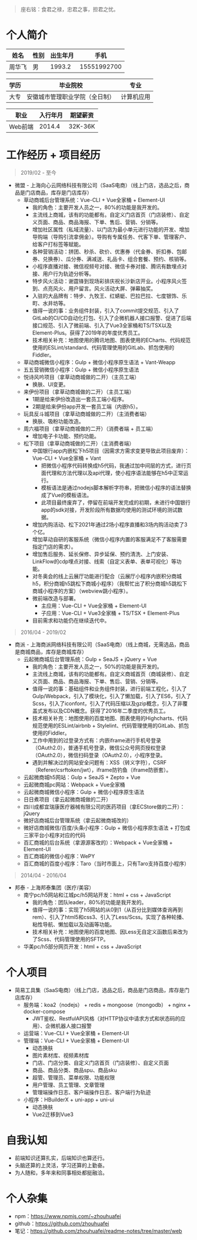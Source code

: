 > 座右铭：食君之禄，忠君之事，担君之忧。

# 个人简介
| 姓名 | 性别 | 出生年月 | 手机 |
| --- | --- | --- | --- |
| 周华飞 | 男 | 1993.2 | 15551992700 |

| 学历 | 毕业院校 | 专业 |
|--- | --- | --- |
| 大专 | 安徽城市管理职业学院（全日制） | 计算机应用 |

| 职业 | 入行年月 | 期望薪资 |
| --- | --- | --- |
| Web前端 | 2014.4 | 32K-36K |

# 工作经历 + 项目经历
> 2019/02 - 至今
* 微盟 - 上海向心云网络科技有限公司（SaaS电商）（线上门店，选品之后，商品是门店商品，库存是门店库存）
  - 草动商城后台管理系统：Vue-CLI + Vue全家桶 + Element-UI
    - 我的角色：主要开发人员之一，80%的功能是我开发的。
    - 主流线上商城，该有的功能都有。自定义门店首页（门店装修）、自定义页面、商品、商品海报、下单、售后、营销、分销等。
    - 增加社区属性（私域流量）、以门店为最小单元进行功能的开发、增加导购端（导购引流拿佣金）。导购有专属任务、代客下单、管理客户、给客户打标签等赋能。
    - 各种营销活动：拼团、秒杀、砍价、优惠券（代金券、折扣券、包邮券、兑换券）、瓜分券、满减送、礼品卡、组合套餐、预约、核销等。
    - 小程序直播对接、微信视频号对接、微信卡券对接、腾讯有数埋点对接、用户行为轨迹分析等。
    - 特步风火活动：谢霆锋到现场彩排庆祝长沙新店开业。小程序风火签到、点亮风火、用户留言。风火活动大屏、弹幕抽奖。
    - 入驻的大品牌有：特步、九牧王、红蜻蜓、巴拉巴拉、七度银饰、乐町、水井坊等。
    - 值得一说的事：业务组件封装，引入了commit提交规范、引入了GitLab的CI/CD自动化打包、引入了企微机器人接口报警、促进了后端接口规范、引入了微前端、引入了Vue3全家桶和TS/TSX以及Element-Plus。获得了2019年的年度优秀员工。
    - 技术相关补充：地图使用的腾讯地图、图表使用的ECharts、代码规范使用的ESLint/standard、代码管理使用的GitLab、抓包使用的Fiddler。
  - 草动商城微信小程序：Gulp + 微信小程序原生语法 + Vant-Weapp
  - 五五营销微信小程序：Gulp + 微信小程序原生语法
  - 悦诗风吟项目（拿草动商城做的二开）（主员工端）
    - 换肤、UI变更。
  - 来伊份项目（拿草动商城做的二开）（主员工端）
    - 1期是给来伊份改造出一套员工端小程序。
    - 2期是给来伊份app开发一套员工端（内嵌h5）。
  - 玩具反斗城项目（拿草动商城做的二开）（主消费者端）
    - 换肤、吸粉功能改造。
  - 周六福项目（拿草动商城做的二开）（消费者端 + 员工端）
    - 增加电子卡功能、预约功能。
  - 松下项目（拿草动商城做的二开）（主消费者端）
    - 中国银行app内嵌松下h5项目（因需求方需求变更导致此项目废弃）：Vue-CLI + Vue全家桶 + Vant
      - 把微信小程序代码转换成h5代码，我通过加中间层的方式，进行页面代理和方法代理以及api代理，使小程序语法能够在h5中正常运行。
      - 模板语法是通过nodejs脚本解析字符串，把微信小程序的语法替换成了Vue的模板语法。
      - 此项目最终废弃了，停留在前端开发完成的初期，未进行中国银行app的sdk对接，开发阶段所有数据均使用的测试环境的测试数据。
    - 增加内购活动、松下2021年通过2场小程序直播和3场内购活动卖了3个亿。
    - 增加草动自研的客服系统（微信小程序内置的客服满足不了客服需要指定门店的需求）。
    - 增加售后服务、延长保修、异步延保、预约清洗、上门安装、LinkFlow的cdp埋点对接、线索（自定义表单、表单可视化）等功能。
    - 对冬奥会的线上云展厅功能进行配合（云展厅小程序内嵌积分商城h5，积分商城h5跳松下商城小程序）（我帮忙出了积分商城h5跳松下商城小程序的方案）（webview跳小程序）。
    - 微前端改造与部署。
      - 主应用：Vue-CLI + Vue全家桶 + Element-UI
      - 子应用：Vue-CLI + Vue3全家桶 + TS/TSX + Element-Plus
    - 目前需求和功能仍在继续迭代中。
> 2016/04 - 2019/02
* 商派 - 上海商派网络科技有限公司（SaaS电商）（线上商城，无需选品，商品是商城商品，库存是商城库存）
  - 云起微商城后台管理系统：Gulp + SeaJS + jQuery + Vue
    - 我的角色：主要开发人员之一，50%的功能是我开发的。
    - 主流线上商城，该有的功能都有。自定义商城首页（商城装修）、自定义页面、商品、商品海报、下单、售后、营销、分销等。
    - 值得一说的事：基础组件和业务组件封装，进行前端工程化，引入了Gulp/Webpack，引入了模块化，引入了懒加载，引入了ES6，引入了Scss，引入了iconfont，引入了代码压缩以及gzip概念，引入了非覆盖式发布以及CDN概念。获得了2016年二季度的优秀员工。
    - 技术相关补充：地图使用的百度地图、图表使用的Highcharts、代码规范使用的ESLint/airbnb + Stylelint、代码管理使用的GitLab、抓包使用的Fiddler。
    - 工作中用到的过登录方式有：内嵌iframe进行手机号登录（OAuth2.0），普通手机号登录，微信公众号网页授权登录（OAuth2.0），微信扫码登录（OAuth2.0），小程序登录。
    - 遇到并解决过的网站安全问题有：XSS（转义字符），CSRF（Referer/csrftoken/jwt），iframe防钓鱼（iframe防嵌套）。
  - 云起微商城h5网站：Gulp + SeaJS + Zepto + Vue
  - 云起微商城pc网站：Webpack + Vue全家桶
  - 云起微商城微信小程序：Gulp + 微信小程序原生语法
  - 日日煮项目（拿云起微商城做的二开）
  - 四川成都宜瑞康医疗器械有限公司的医药项目（拿ECStore做的二开）：jQuery
  - 微好店商城后台管理系统（拿云起微商城改的）
  - 微好店商城微信/百度/头条小程序：Gulp + 微信小程序原生语法 + 打包成三家平台小程序对应的代码
  - 百汇商城的后台系统（拿源源客改的）：Webpack + Vue全家桶 + Element-UI
  - 百汇商城的微信小程序：WePY
  - 百汇商城的百度小程序：Taro（当时市面上，只有Taro支持百度小程序）
> 2014/04 - 2016/04
* 邦泰 - 上海邦泰集团（医疗/美容）
  - 南宁pc/h5网站和江城pc/h5网站开发：html + css + JavaScript
    - 我的角色：团队leader，80%的功能是我开发的。
    - 值得一说的事：实现了h5网站的从0到1（从百分比到媒体查询再到rem）、引入了html5和css3、引入了Less/Scss。实现了各种轮播、粘性导航、懒加载以及动画等功能。
    - 技术相关补充：地图使用的百度地图、因Less无自定义函数后来改为了Scss、代码管理使用的SFTP。
  - 华美pc/h5部分网页开发：html + css + JavaScript

# 个人项目
* 简易工具集（SaaS电商）（线上门店，选品之后，商品是门店商品，库存是门店库存）
  - 服务端：koa2（nodejs） + redis + mongoose（mongodb） + nginx + docker-compose
    - JWT鉴权、RestfulAPI风格（对HTTP协议中请求方式和状态码的应用）、企微机器人接口报警
  - 运营端：Vue-CLI + Vue全家桶 + Element-UI
  - 管理端：Vue-CLI + Vue全家桶 + Element-UI
    - 动态换肤
    - 图片素材库、视频素材库
    - 门店、门店分类、自定义门店首页（门店装修）、自定义页面
    - 商品、商品分类、商品spu、商品sku
    - 超管、管理员、菜单权限、功能权限
    - 用户管理、员工管理、文章管理
    - 管理端操作日志、客户端操作日志、客户端行为轨迹
  - 小程序：HBuilderX + uni-app + uni-ui
    - 动态换肤
    - Vue2迁移到Vue3

# 自我认知
* 前端知识还算扎实，后端知识也算还行。
* 头脑还算的上灵活，学习还算的上勤奋。
* 为人随和，多年来和同事相处都挺融洽。

# 个人杂集
* npm：https://www.npmjs.com/~zhouhuafei
* github：https://github.com/zhouhuafei
* 笔记：https://github.com/zhouhuafei/readme-notes/tree/master/web
